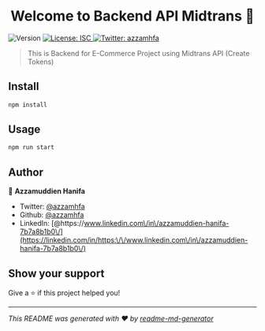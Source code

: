 <h1 align="center">Welcome to Backend API Midtrans 👋</h1>
<p>
  <img alt="Version" src="https://img.shields.io/badge/version-1.0.0-blue.svg?cacheSeconds=2592000" />
  <a href="#" target="_blank">
    <img alt="License: ISC" src="https://img.shields.io/badge/License-ISC-yellow.svg" />
  </a>
  <a href="https://twitter.com/azzamhfa" target="_blank">
    <img alt="Twitter: azzamhfa" src="https://img.shields.io/twitter/follow/azzamhfa.svg?style=social" />
  </a>
</p>

> This is Backend for E-Commerce Project using  Midtrans API (Create Tokens)

## Install

```sh
npm install
```

## Usage

```sh
npm run start
```

## Author

👤 **Azzamuddien Hanifa**

* Twitter: [@azzamhfa](https://twitter.com/azzamhfa)
* Github: [@azzamhfa](https://github.com/azzamhfa)
* LinkedIn: [@https:\/\/www.linkedin.com\/in\/azzamuddien-hanifa-7b7a8b1b0\/](https://linkedin.com/in/https:\/\/www.linkedin.com\/in\/azzamuddien-hanifa-7b7a8b1b0\/)

## Show your support

Give a ⭐️ if this project helped you!

***
_This README was generated with ❤️ by [readme-md-generator](https://github.com/kefranabg/readme-md-generator)_